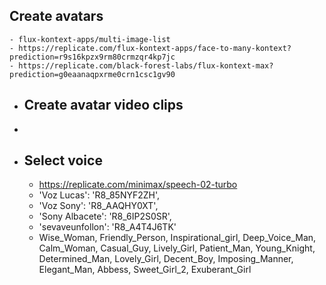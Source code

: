 ## Create avatars
	- flux-kontext-apps/multi-image-list
	- https://replicate.com/flux-kontext-apps/face-to-many-kontext?prediction=r9s16kpzx9rm80crmzqr4kp7jc
	- https://replicate.com/black-forest-labs/flux-kontext-max?prediction=g0eaanaqpxrme0crn1csc1gv90
- ## Create avatar video clips
-
- ## Select voice
	- https://replicate.com/minimax/speech-02-turbo
	- 'Voz Lucas': 'R8_85NYF2ZH',
	- 'Voz Sony': 'R8_AAQHY0XT',
	- 'Sony Albacete': 'R8_6IP2S0SR',
	- 'sevaveunfollon': 'R8_A4T4J6TK'
	- Wise_Woman, Friendly_Person, Inspirational_girl, Deep_Voice_Man, Calm_Woman, Casual_Guy, Lively_Girl, Patient_Man, Young_Knight, Determined_Man, Lovely_Girl, Decent_Boy, Imposing_Manner, Elegant_Man, Abbess, Sweet_Girl_2, Exuberant_Girl
